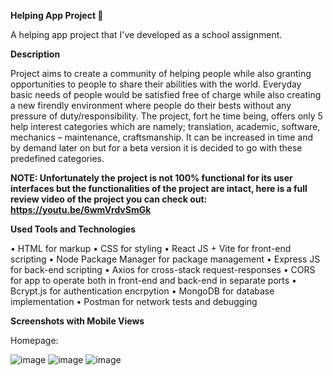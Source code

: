 **Helping App Project 🤝**

A helping app project that I've developed as a school assignment.

**Description**

Project aims to create a community of helping people while also granting opportunities to people to share their abilities with the world. Everyday basic needs of people would be satisfied free of charge while also creating a new firendly environment where people do their bests without any pressure of duty/responsibility.
The project, fort he time being, offers only 5 help interest categories which are namely; translation, academic, software, mechanics – maintenance, craftsmanship. It can be increased in time and by demand later on but for a beta version it is decided to go with these predefined categories.

**NOTE: Unfortunately the project is not 100% functional for its user interfaces but the functionalities of the project are intact, here is a full review video of the project you can check out:
https://youtu.be/6wmVrdvSmGk**

**Used Tools and Technologies**

•	HTML for markup
•	CSS for styling
•	React JS + Vite for front-end scripting
•	Node Package Manager for package management
•	Express JS for back-end scripting
•	Axios for cross-stack request-responses
•	CORS for app to operate both in front-end and back-end in separate ports
•	Bcrypt.js for authentication encrpytion
•	MongoDB for database implementation
•	Postman for network tests and debugging

**Screenshots with Mobile Views**

Homepage:

![image](https://github.com/user-attachments/assets/2bc90957-6cff-460d-a296-18a8cf87dec3)
![image](https://github.com/user-attachments/assets/09ec9546-16fe-4c33-84db-e394a9b39a9e)
![image](https://github.com/user-attachments/assets/ad2bb39e-21d2-421a-a4e7-d030cccb1b4e)

